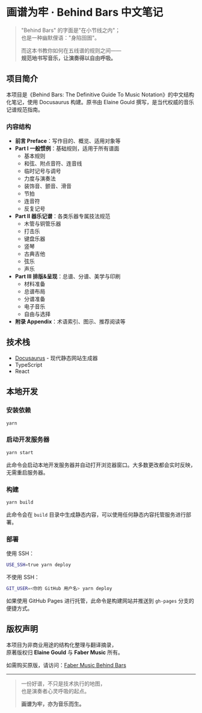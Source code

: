 # 画谱为牢 · Behind Bars 中文笔记

> "Behind Bars" 的字面是"在小节线之内"；  
> 也是一种幽默俚语："身陷囹圄"。  
>  
> 而这本书教你如何在五线谱的规则之间——  
> **规范地书写音乐，让演奏得以自由呼吸。**

## 项目简介

本项目是《Behind Bars: The Definitive Guide To Music Notation》的中文结构化笔记，使用 Docusaurus 构建。原书由 Elaine Gould 撰写，是当代权威的音乐记谱规范指南。

### 内容结构

- **前言 Preface**：写作目的、概览、适用对象等
- **Part I 一般惯例**：基础规则，适用于所有谱面
  - 基本规则
  - 和弦、附点音符、连音线
  - 临时记号与调号
  - 力度与演奏法
  - 装饰音、颤音、滑音
  - 节拍
  - 连音符
  - 反复记号
- **Part II 器乐记谱**：各类乐器专属技法规范
  - 木管与铜管乐器
  - 打击乐
  - 键盘乐器
  - 竖琴
  - 古典吉他
  - 弦乐
  - 声乐
- **Part III 排版&呈现**：总谱、分谱、美学与印刷
  - 材料准备
  - 总谱布局
  - 分谱准备
  - 电子音乐
  - 自由与选择
- **附录 Appendix**：术语索引、图示、推荐阅读等

## 技术栈

- [Docusaurus](https://docusaurus.io/) - 现代静态网站生成器
- TypeScript
- React

## 本地开发

### 安装依赖

```bash
yarn
```

### 启动开发服务器

```bash
yarn start
```

此命令会启动本地开发服务器并自动打开浏览器窗口。大多数更改都会实时反映，无需重启服务器。

### 构建

```bash
yarn build
```

此命令会在 `build` 目录中生成静态内容，可以使用任何静态内容托管服务进行部署。

### 部署

使用 SSH：

```bash
USE_SSH=true yarn deploy
```

不使用 SSH：

```bash
GIT_USER=<你的 GitHub 用户名> yarn deploy
```

如果使用 GitHub Pages 进行托管，此命令是构建网站并推送到 `gh-pages` 分支的便捷方式。

## 版权声明

本项目为非商业用途的结构化整理与翻译摘录，  
原著版权归 **Elaine Gould** 与 **Faber Music** 所有。

如需购买原版，请访问：[Faber Music Behind Bars](https://www.fabermusic.com/shop/behind-bars-the-definitive-guide-to-music-notation-p6284)

---

> 一份好谱，不只是技术执行的地图，  
> 也是演奏者心灵呼吸的起点。  
>  
> **画谱为牢，亦为音乐而生。**
